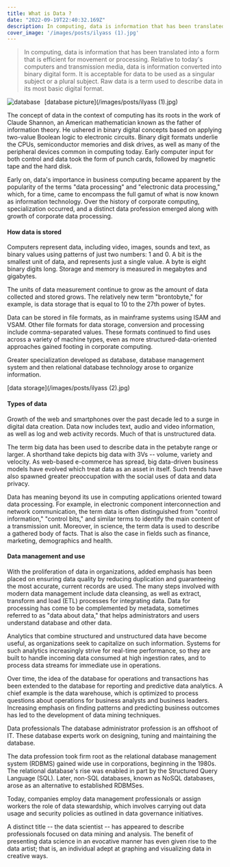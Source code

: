 ```yaml
---
title: What is Data ?
date: "2022-09-19T22:40:32.169Z"
description: In computing, data is information that has been translated into a form that is efficient for movement or processing. Relative to today's computers and transmission media, data is information ...
cover_image: '/images/posts/ilyass (1).jpg'
---
```


> In computing, data is information that has been translated into a form that is efficient for movement or processing. Relative to today's computers and transmission media, data is information converted into binary digital form. It is acceptable for data to be used as a singular subject or a plural subject. Raw data is a term used to describe data in its most basic digital format.

<img src="/images/posts/ilyass (1).jpg"
     alt="database"
     style="float: left; margin-right: 10px;" />

[database picture](/images/posts/ilyass (1).jpg)

The concept of data in the context of computing has its roots in the work of Claude Shannon, an American mathematician known as the father of information theory.  He ushered in binary digital concepts based on applying two-value Boolean logic to electronic circuits. Binary digit formats underlie the CPUs, semiconductor memories and disk drives, as well as many of the peripheral devices common in computing today. Early computer input for both control and data took the form of punch cards, followed by magnetic tape and the hard disk. 

Early on, data's importance in business computing became apparent by the popularity of the terms "data processing" and "electronic data processing," which, for a time, came to encompass the full gamut of what is now known as information technology.  Over the history of corporate computing, specialization occurred, and a distinct data profession emerged along with growth of corporate data processing.

#### How data is stored
Computers represent data, including video, images, sounds and text, as binary values using patterns of just two numbers: 1 and 0. A bit is the smallest unit of data, and represents just a single value. A byte is eight binary digits long. Storage and memory is measured in megabytes and gigabytes.

The units of data measurement continue to grow as the amount of data collected and stored grows. The relatively new term "brontobyte," for example, is data storage that is equal to 10 to the 27th power of bytes.

Data can be stored in file formats, as in mainframe systems using ISAM and VSAM. Other file formats for data storage, conversion and processing include comma-separated values. These formats continued to find uses across a variety of machine types, even as more structured-data-oriented approaches gained footing in corporate computing.

Greater specialization developed as database, database management system and then relational database technology arose to organize information.

[data storage](/images/posts/ilyass (2).jpg) 

#### Types of data
Growth of the web and smartphones over the past decade led to a surge in digital data creation.  Data now includes text, audio and video information, as well as log and web activity records. Much of that is unstructured data. 

The term big data has been used to describe data in the petabyte range or larger. A shorthand take depicts big data with 3Vs -- volume, variety and velocity. As web-based e-commerce has spread, big data-driven business models have evolved which treat data as an asset in itself. Such trends have also spawned greater preoccupation with the social uses of data and data privacy. 

Data has meaning beyond its use in computing applications oriented toward data processing. For example,  in electronic  component interconnection and network communication, the term data is often distinguished from "control information," "control bits," and similar terms to identify the main content of a transmission unit. Moreover, in science, the term data is used to describe a gathered body of facts. That is also the case in fields such as finance, marketing, demographics and health.

#### Data management and use
With the proliferation of data in organizations, added emphasis has been placed on ensuring data quality by reducing duplication and guaranteeing the most accurate, current records are used. The many steps involved with modern data management include data cleansing, as well as extract, transform and load (ETL) processes for integrating data. Data for processing has come to be complemented by metadata, sometimes referred to as "data about data," that helps administrators and users understand database and other data.

Analytics that combine structured and unstructured data have become useful, as organizations seek to capitalize on such information. Systems for such analytics increasingly strive for real-time performance, so they are built to handle incoming data consumed at high ingestion rates, and to process data streams for immediate use in operations.

Over time, the idea of the database for operations and transactions has been extended to the database for reporting and predictive data analytics. A chief example is the data warehouse, which is optimized to process questions about operations for business analysts and business leaders. Increasing emphasis on finding patterns and predicting business outcomes has led to the development of data mining techniques. 

Data professionals
The database administrator profession is an offshoot of IT. These database experts work on designing, tuning and maintaining the database.

The data profession took firm root as the relational database management system (RDBMS) gained wide use in corporations, beginning in the 1980s. The relational database's rise was enabled in part by the Structured Query Language (SQL). Later, non-SQL databases, known as NoSQL databases, arose as an alternative to established RDBMSes.

Today, companies employ data management professionals or assign workers the role of data stewardship, which involves carrying out data usage and security policies as outlined in data governance initiatives.

A distinct title -- the data scientist -- has appeared to describe professionals focused on data mining and analysis. The benefit of presenting data science in an evocative manner has even given rise to the data artist; that is, an individual adept at graphing and visualizing data in creative ways.

